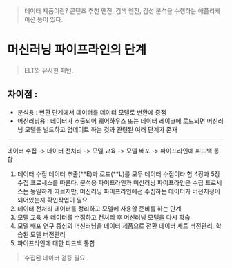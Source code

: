 > 데이터 제품이란? 콘텐츠 추천 엔진, 검색 엔진, 감성 분석을 수행하는 애플리케이션 등이 있다.

# 머신러닝 파이프라인의 단계
> ELT와 유사한 패턴.



## 차이점 : 
- 분석용 : 변환 단계에서 데이터를 데이터 모델로 변환에 중점
- 머신러닝용 : 데이터가 추출되어 웨어하우스 또는 데이터 레이크에 로드되면 머신러닝 모델을 빌드하고 업데이트 하는 것과 관련된 여러 단계가 존재
---
데이터 수집 -> 데이터 전처리 -> 모델 교육 -> 모델 배포 -> 파이프라인에 피드백 통합
1. 데이터 수집
   데이터 추출(**E)과 로드(**L)를 모두 데이터 수집이라 함
   4장과 5장 수집 프로세스를 따른다.
   분석용 파이프라인과 머신러닝 파이프라인은 수집 프로세스는 동일하게 따르지만,
   머신러닝 파이프라인에선 수집하는 데이터가 버전지정이 되어있는지 확인작업이 필요   
1. 데이터 전처리
   데이터를 정리하고 모델에 사용할 준비를 하는 단계
2. 모델 교육
   새 데이터를 수집하고 전처리 후 머신러닝 모델을 다시 학습
3. 모델 배포
   연구 중심의 머신러닝을 데이터 제품으로 전환
   데이터 세트 버전관리, 학습된 모델 버전관리
5. 파이프라인에 대한 피드백 통합

 > 	수집된 데이터 검증 필요